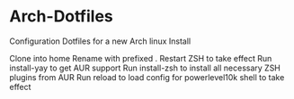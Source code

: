 # Arch-Dotfiles
Configuration Dotfiles for a new Arch linux Install

  Clone into home
  Rename with prefixed .
  Restart ZSH to take effect
  Run install-yay to get AUR support
  Run install-zsh to install all necessary ZSH plugins from AUR
  Run reload to load config for powerlevel10k shell to take effect
